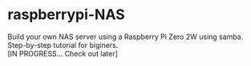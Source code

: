 # raspberrypi-NAS
Build your own NAS server using a Raspberry Pi Zero 2W using samba. Step-by-step tutorial for biginers.<br>
[IN PROGRESS... Check out later\]
